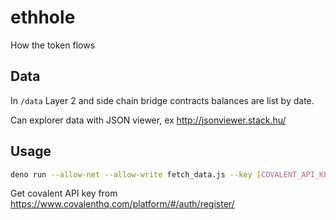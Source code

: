 # ethhole
How the token flows

## Data

In `/data` Layer 2 and side chain bridge contracts balances are list by date.

Can explorer data with JSON viewer, ex http://jsonviewer.stack.hu/

## Usage

```sh
deno run --allow-net --allow-write fetch_data.js --key [COVALENT_API_KEY]
```

Get covalent API key from https://www.covalenthq.com/platform/#/auth/register/
